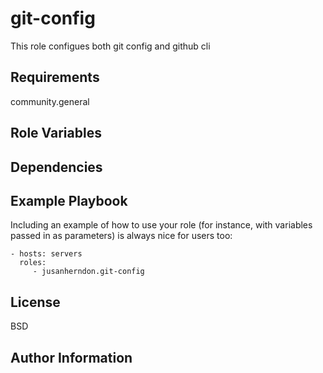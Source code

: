 git-config
=========

This role configues both git config and github cli

Requirements
------------

community.general

Role Variables
--------------


Dependencies
------------


Example Playbook
----------------

Including an example of how to use your role (for instance, with variables passed in as parameters) is always nice for users too:

    - hosts: servers
      roles:
         - jusanherndon.git-config

License
-------

BSD

Author Information
------------------

